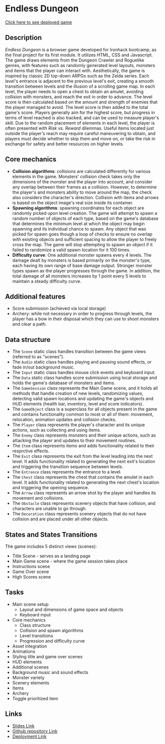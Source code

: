 # Endless Dungeon

[Click here to see deployed game](https://amva93n.github.io/EndlessDungeon/)

## Description
_Endless Dungeon_ is a browser game developed for Ironhack bootcamp, as the final project for its first module. It utilizes HTML, CSS and Javascript.
The game draws elements from the Dungeon Crawler and Roguelike genres, with features such as randomly generated level layouts, monsters and items that the player can interact with.
Aesthetically, the game is inspired by classic 2D top-down ARPGs such as the Zelda series.
Each level's entrance is adjacent to the previous level's exit, creating a smooth transition between levels and the illusion of a scrolling game map.
In each level, the player needs to open a chest to obtain an amulet, avoiding collision with monsters, and reach the exit in order to advance. The level score is then calculated based on the amount and strength of enemies that the player managed to avoid. The level score is then added to the total game's score.
Players generally aim for the highest score, but progress in terms of level reached is also tracked, and can be used to measure player's skill.
Due to the random placement of elements in each level, the player is often presented with _Risk vs. Reward_ dilemmas. Useful items located just outside the player's reach may require careful maneuvering to obtain, and players must decide whether to skip them and move on, or take the risk in exchange for safety and better resources on higher levels.

## Core mechanics
- **Collision algorithms**: collisions are calculated differently for various elements in the game. Monsters' collision check takes only the dimensions of the monster and the player into account, and consider any overlap between their frames as a collision. However, to determine the player's and monsters ability to move around the map, the check also considers the character's direction. Collision with items and arrows is based on the object image's real size inside its container.
- **Spawning algorithms**: spawning coordinates for each object are randomly picked upon level creation. The game will attempt to spawn a random number of objects of each type, based on the game's database that determines the minimum level at which the object may begin spawning and its individual chance to spawn. Any object that was picked for spawn goes though a loop of checks to ensure no overlap with existing objects and sufficient spacing to allow the player to freely cross the map. The game will stop attempting to spawn an object if it failed to randomize a valid spawn location for it 100 times.
- **Difficulty curve**: One additional monster spawns every 4 levels. The damage dealt by monsters is based primarily on the monster's type, each having its own range of base damage output. Stronger monster types spawn as the player progresses through the game. In addition, the total damage of all monsters increases by 1 point every 5 levels to maintain a steady difficulty curve.

## Additional features
- Score submission (achieved via local storage)
- Archery: while not necessary in order to progress through levels, the player has a bow in their disposal which they can use to shoot monsters and clear a path.

## Data structure
- The `Scene` static class handles transition between the game views (referred to as "scenes").
- The `Audio` static class handles playing and pausing sound effects, or fade in/out background music.
- The `Input` static class handles mouse click events and keyboard input.
- The `Data` static class handles score submission using local storage and holds the game's database of monsters and items.
- The `GameSession` class represents the Main Game scene, and it holds all methods that handle creation of new levels, randomizing values, detecting valid spawn locations and updating the game's objects and HUD elements (health bar, inventory, level and score indicators).   
- The `GameObject` class is a superclass for all objects present in the game and contains functionality common to most or all of them: movement, relocation, animation updates and collision checks.
- The `Player` class represents the player's character and its unique actions, such as collecting and using items.
- The `Enemy` class represents monsters and their unique actions, such as attacking the player and updates to their movement routines.
- The `Item` class represents items and adds functionality related to their resprctive effects.
- The `Exit` class represents the exit from the level leading into the next level. It adds functionality related to generating the next exit's location and triggering the transition sequence between levels.
- The `Entrance` class represents the entrance to a level.
- The `Chest` class represents the chest that contains the amulet in each level. It adds functionality related to generating the next chest's location and triggering the opening sequence.
- The `Arrow` class represents an arrow shot by the player and handles its movement and collisions.
- The `Obstacle` class represents scenery objects that have collision, and characters are unable to go through.
- The `Decoration` class represents scenery objects that do not have collision and are placed under all other objects.

## States and States Transitions
The game includes 5 distinct views (scenes):
- Title Scene - serves as a landing page
- Main Game scene - where the game session takes place
- Instructions scene
- Game Over scene
- High Scores scene

## Tasks
- Main scene setup
  * Layout and dimensions of game space and objects
  * Keyboard input
- Core mechanics
  * Class structure
  * Collision and spawn algorithms
  * Level transitions
  * Progression and difficulty curve
- Asset integration
- Animations
- Styling title and game over scenes
- HUD elements
- Additional scenes
- Background music and sound effects
- Monster variety
- Scenery elements
- Items
- Archery
- Toggle prioritized item

## Links

- [Slides Link](https://slides.com/amirvaknin/deck/fullscreen)
- [Github repository Link](https://github.com/AmVa93n/EndlessDungeon)
- [Deployment Link](https://github.com/AmVa93n/EndlessDungeon/deployments)
